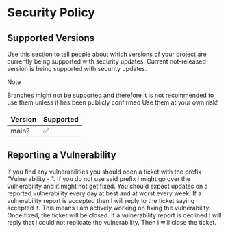 # Security Policy

## Supported Versions

Use this section to tell people about which versions of your project are
currently being supported with security updates.
Current not-released version is being supported with security updates. 

> [!NOTE]
> Branches might not
> be supported and therefore it is not recommended to use them unless it has been
> publicly confirmed Use them at your own risk!

| Version | Supported          |
| ------- | ------------------ |
| main?   | :white_check_mark: |

## Reporting a Vulnerability

If you find any vulnerabilities you should open a ticket with the prefix "Vulnerability - ".
If you do not use said prefix i might go over the vulnerability and it might not get fixed.
You should expect updates on a reported vulnerability every day at best and at worst every week.
If a vulnerability report is accepted then I will reply to the ticket saying I accepted it.
This means I am actively working on fixing the vulnerability. Once fixed, the ticket will
be closed.
If a vulnerability report is declined I will reply that i could not replicate the vulnerability. Then i will close the ticket.
